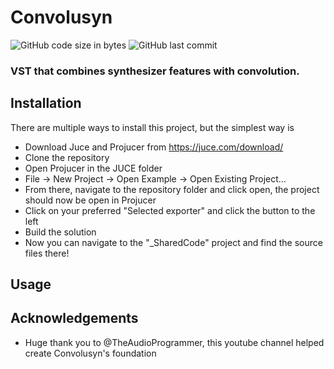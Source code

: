 # Convolusyn
![GitHub code size in bytes](https://img.shields.io/github/languages/code-size/LucaRodriguesOG/Convolusyn)
![GitHub last commit](https://img.shields.io/github/last-commit/LucaRodriguesOG/Convolusyn)
### VST that combines synthesizer features with convolution.
## Installation
There are multiple ways to install this project, but the simplest way is
- Download Juce and Projucer from https://juce.com/download/
- Clone the repository
- Open Projucer in the JUCE folder
- File -> New Project -> Open Example -> Open Existing Project...
- From there, navigate to the repository folder and click open, the project should now be open in Projucer
- Click on your preferred "Selected exporter" and click the button to the left
- Build the solution
- Now you can navigate to the "_SharedCode" project and find the source files there!
## Usage
## Acknowledgements
- Huge thank you to @TheAudioProgrammer, this youtube channel helped create Convolusyn's foundation
